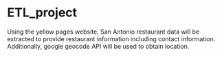 # ETL_project
Using the yellow pages website, San Antonio restaurant data will be extracted to provide restaurant information including contact information. Additionally, google geocode API will be used to obtain location. 
